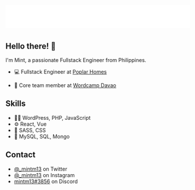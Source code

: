 <h1 align="center">
  <img src="https://raw.githubusercontent.com/mint13/mint13/master/fullname.svg" alt="Mint Medillo" />
</h1>

## Hello there! 👋
I'm Mint, a passionate Fullstack Engineer from Philippines.

- 💻 Fullstack Engineer at [Poplar Homes](https://www.poplarhomes.com/)

- 👥 Core team member at [Wordcamp Davao](https://davao.wordcamp.org/)

## Skills
- 👨‍💻 WordPress, PHP, JavaScript
- ⚙️ React, Vue
- 📗 SASS, CSS
- 📀 MySQL, SQL, Mongo

## Contact
- [@_mintm13](https://twitter.com/_mintm13) on Twitter
- [@_mintm13](https://www.instagram.com/_mintm13/) on Instagram
- [mintm13#3856](#) on Discord
